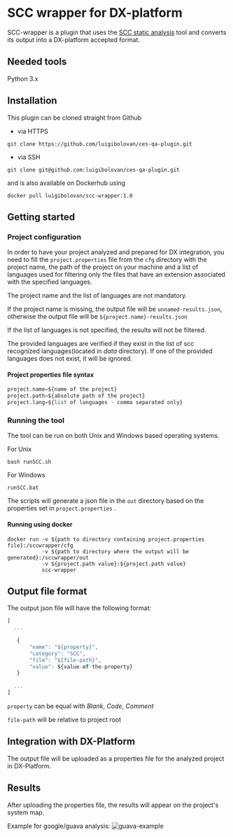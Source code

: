 # SCC wrapper for DX-platform
SCC-wrapper is a plugin that uses the [SCC static analysis](https://github.com/boyter/scc) tool and converts its output into a DX-platform accepted format.

## Needed tools
Python 3.x

## Installation
This plugin can be cloned straight from Github

- via HTTPS

```
git clone https://github.com/luigibolovan/ces-qa-plugin.git
```

- via SSH

```
git clone git@github.com:luigibolovan/ces-qa-plugin.git
```

and is also available on Dockerhub using

```
docker pull luigibolovan/scc-wrapper:1.0
```

## Getting started

### Project configuration
In order to have your project analyzed and prepared for DX integration, you need to fill the ```project.properties``` file from the ```cfg``` directory with the project name, the path of the project on your machine and a list of languages used for filtering only the files that have an extension associated with the specified languages.

The project name and the list of languages are not mandatory.

If the project name is missing, the output file will be ```unnamed-results.json```, otherwise the output file will be ```${project.name}-results.json```

If the list of languages is not specified, the results will not be filtered.

The provided languages are verified if they exist in the list of scc recognized languages(located in *data* directory). If one of the provided languages does not exist, it will be ignored.

#### Project properties file syntax
```python
project.name=${name of the project}
project.path=${absolute path of the project}
project.lang=${list of languages - comma separated only}
```

### Running the tool
The tool can be run on both Unix and Windows based operating systems.

For Unix

```shell
bash runSCC.sh
```

For Windows

```batch
runSCC.bat
```
The scripts will generate a json file in the ```out``` directory based on the properties set in ```project.properties``` .

#### Running using docker

```docker
docker run -v ${path to directory containing project.properties file}:/sccwrapper/cfg
           -v ${path to directory where the output will be generated}:/sccwrapper/out
           -v ${project.path value}:${project.path value}
           scc-wrapper
```

## Output file format
The output json file will have the following format:

```javascript
[
  ...
  
   {
       "name": "${property}",
       "category": "SCC",
       "file": "${file-path}",
       "value": ${value-of-the-property}
   }
   
  ...
]
```

```property``` can be equal with *Blank*, *Code*, *Comment*

```file-path``` will be relative to project root

## Integration with DX-Platform
The output file will be uploaded as a properties file for the analyzed project in DX-Platform.

## Results
After uploading the properties file, the results will appear on the project's system map.

Example for google/guava analysis:
![guava-example](demo/dx_platform_results.png)
